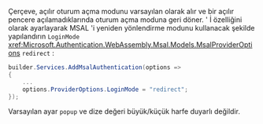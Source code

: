 Çerçeve, açılır oturum açma modunu varsayılan olarak alır ve bir açılır pencere açılamadıklarında oturum açma moduna geri döner. ' İ özelliğini olarak ayarlayarak MSAL 'i yeniden yönlendirme modunu kullanacak şekilde yapılandırın `LoginMode` <xref:Microsoft.Authentication.WebAssembly.Msal.Models.MsalProviderOptions> `redirect` :

```csharp
builder.Services.AddMsalAuthentication(options =>
{
    ...
    options.ProviderOptions.LoginMode = "redirect";
});
```

Varsayılan ayar `popup` ve dize değeri büyük/küçük harfe duyarlı değildir.
